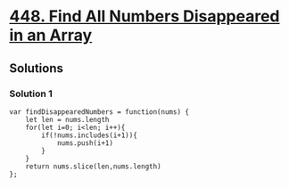 # [448. Find All Numbers Disappeared in an Array](https://leetcode.com/problems/find-all-numbers-disappeared-in-an-array/)

## Solutions

### Solution 1

```
var findDisappearedNumbers = function(nums) {
    let len = nums.length
    for(let i=0; i<len; i++){
        if(!nums.includes(i+1)){
            nums.push(i+1)
        }
    }
    return nums.slice(len,nums.length)
};
```